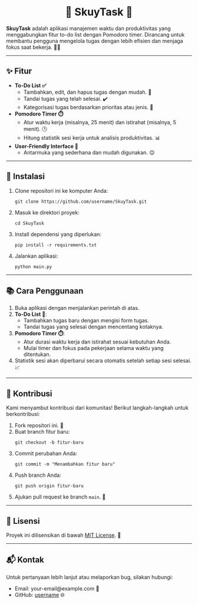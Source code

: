 <!DOCTYPE html>
<html lang="en">
<head>
    <meta charset="UTF-8">
    <meta name="viewport" content="width=device-width, initial-scale=1.0">
    <title>SkuyTask</title>
</head>
<body>
    <div align="center">
        <h1>🌟 SkuyTask 🌟</h1>
    </div>
    <p><strong>SkuyTask</strong> adalah aplikasi manajemen waktu dan produktivitas yang menggabungkan fitur to-do list dengan Pomodoro timer. Dirancang untuk membantu pengguna mengelola tugas dengan lebih efisien dan menjaga fokus saat bekerja. 💪✨</p>
    <hr>
    <h2>✨ Fitur</h2>
    <ul>
        <li><strong>To-Do List ✅</strong>
            <ul>
                <li>Tambahkan, edit, dan hapus tugas dengan mudah. 📝</li>
                <li>Tandai tugas yang telah selesai. ✔️</li>
                <li>Kategorisasi tugas berdasarkan prioritas atau jenis. 📂</li>
            </ul>
        </li>
        <li><strong>Pomodoro Timer ⏱️</strong>
            <ul>
                <li>Atur waktu kerja (misalnya, 25 menit) dan istirahat (misalnya, 5 menit). 🕒</li>
                <li>Hitung statistik sesi kerja untuk analisis produktivitas. 📊</li>
            </ul>
        </li>
        <li><strong>User-Friendly Interface 🎨</strong>
            <ul>
                <li>Antarmuka yang sederhana dan mudah digunakan. 😌</li>
            </ul>
        </li>
    </ul>
    <hr>
    <h2>🚀 Instalasi</h2>
    <ol>
        <li>Clone repositori ini ke komputer Anda:
            <pre><code>git clone https://github.com/username/SkuyTask.git</code></pre>
        </li>
        <li>Masuk ke direktori proyek:
            <pre><code>cd SkuyTask</code></pre>
        </li>
        <li>Install dependensi yang diperlukan:
            <pre><code>pip install -r requirements.txt</code></pre>
        </li>
        <li>Jalankan aplikasi:
            <pre><code>python main.py</code></pre>
        </li>
    </ol>
    <hr>
    <h2>📚 Cara Penggunaan</h2>
    <ol>
        <li>Buka aplikasi dengan menjalankan perintah di atas.</li>
        <li><strong>To-Do List 📝</strong>:
            <ul>
                <li>Tambahkan tugas baru dengan mengisi form tugas.</li>
                <li>Tandai tugas yang selesai dengan mencentang kotaknya.</li>
            </ul>
        </li>
        <li><strong>Pomodoro Timer ⏱️</strong>:
            <ul>
                <li>Atur durasi waktu kerja dan istirahat sesuai kebutuhan Anda.</li>
                <li>Mulai timer dan fokus pada pekerjaan selama waktu yang ditentukan.</li>
            </ul>
        </li>
        <li>Statistik sesi akan diperbarui secara otomatis setelah setiap sesi selesai. 📈</li>
    </ol>
    <hr>
    <h2>🤝 Kontribusi</h2>
    <p>Kami menyambut kontribusi dari komunitas! Berikut langkah-langkah untuk berkontribusi:</p>
    <ol>
        <li>Fork repositori ini. 🍴</li>
        <li>Buat branch fitur baru:
            <pre><code>git checkout -b fitur-baru</code></pre>
        </li>
        <li>Commit perubahan Anda:
            <pre><code>git commit -m "Menambahkan fitur baru"</code></pre>
        </li>
        <li>Push branch Anda:
            <pre><code>git push origin fitur-baru</code></pre>
        </li>
        <li>Ajukan pull request ke branch <code>main</code>. 🙌</li>
    </ol>
    <hr>
    <h2>📜 Lisensi</h2>
    <p>Proyek ini dilisensikan di bawah <a href="LICENSE">MIT License</a>. 📄</p>
    <hr>
    <h2>📬 Kontak</h2>
    <p>Untuk pertanyaan lebih lanjut atau melaporkan bug, silakan hubungi:</p>
    <ul>
        <li>Email: your-email@example.com 📧</li>
        <li>GitHub: <a href="https://github.com/username">username</a> 🌐</li>
    </ul>
</body>
</html>

